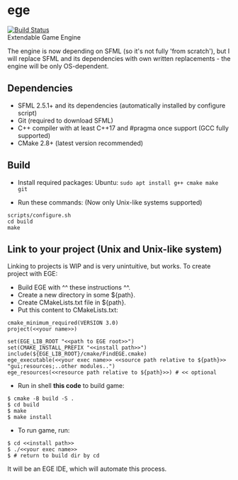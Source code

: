 # ege
[![Build Status](https://travis-ci.com/hexagon-engine/ege.svg?branch=master)](https://travis-ci.com/hexagon-engine/ege)  
Extendable Game Engine

The engine is now depending on SFML (so it's not fully 'from scratch'), but I will replace SFML and its dependencies with own written replacements - the engine will be only OS-dependent.



## Dependencies
* SFML 2.5.1+ and its dependencies (automatically installed by configure script)
* Git (required to download SFML)
* C++ compiler with at least C++17 and #pragma once support (GCC fully supported)
* CMake 2.8+ (latest version recommended)

## Build
* Install required packages:
Ubuntu: ```sudo apt install g++ cmake make git```

* Run these commands:
(Now only Unix-like systems supported)
```
scripts/configure.sh
cd build
make
```

## Link to your project (Unix and Unix-like system)
Linking to projects is WIP and is very unintuitive, but works.
To create project with EGE:

* Build EGE with ^^ these instructions ^^.
* Create a new directory in some ${path}.
* Create CMakeLists.txt file in ${path}.
* Put this content to CMakeLists.txt:
```
cmake_minimum_required(VERSION 3.0)
project(<<your name>>)

set(EGE_LIB_ROOT "<<path to EGE root>>")
set(CMAKE_INSTALL_PREFIX "<<install path>>")
include(${EGE_LIB_ROOT}/cmake/FindEGE.cmake)
ege_executable(<<your exec name>> <<source path relative to ${path}>> "gui;resources;..other modules..")
ege_resources(<<resource path relative to ${path}>>) # << optional

```
* Run in shell **this code** to build game:
```
$ cmake -B build -S .
$ cd build
$ make
$ make install
```
* To run game, run:
```
$ cd <<install path>>
$ ./<<your exec name>>
$ # return to build dir by cd
```

It will be an EGE IDE, which will automate this process.
